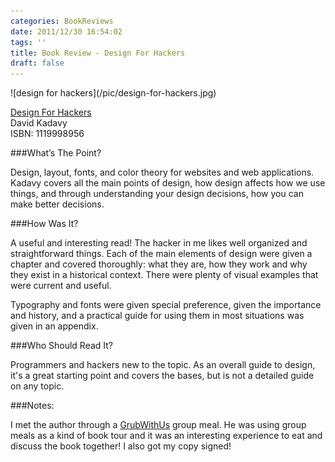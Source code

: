 ```yaml
---
categories: BookReviews 
date: 2011/12/30 16:54:02
tags: ''
title: Book Review - Design For Hackers
draft: false
---
```

<span class="aligncenter">
![design for hackers](/pic/design-for-hackers.jpg)
</span>
    
[Design For Hackers](http://www.amazon.com/gp/product/1119998956/ref=as_li_ss_tl?ie=UTF8&tag=asktherelic-20&linkCode=as2&camp=1789&creative=390957&creativeASIN=1119998956)  
David Kadavy  
ISBN: 1119998956

###What’s The Point?

Design, layout, fonts, and color theory for websites and web applications.
Kadavy covers all the main points of design, how design affects how we use
things, and through understanding your design decisions, how you can make
better decisions.

###How Was It?

A useful and interesting read! The hacker in me likes well organized and
straightforward things. Each of the main elements of design were given a
chapter and covered thoroughly: what they are, how they work and why they exist
in a historical context. There were plenty of visual examples that were current
and useful.

Typography and fonts were given special preference, given the importance and
history, and a practical guide for using them in most situations was given in
an appendix.

###Who Should Read It?

Programmers and hackers new to the topic. As an overall guide to design, it's a
great starting point and covers the bases, but is not a detailed guide on any
topic.

###Notes:

I met the author through a [GrubWithUs](http://www.grubwithus.com/) group meal.
He was using group meals as a kind of book tour and it was an interesting
experience to eat and discuss the book together! I also got my copy signed!
